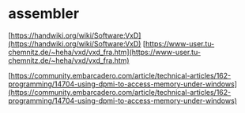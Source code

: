 # assembler

[https://handwiki.org/wiki/Software:VxD](https://handwiki.org/wiki/Software:VxD)
[https://www-user.tu-chemnitz.de/~heha/vxd/vxd_fra.htm](https://www-user.tu-chemnitz.de/~heha/vxd/vxd_fra.htm)

[https://community.embarcadero.com/article/technical-articles/162-programming/14704-using-dpmi-to-access-memory-under-windows](https://community.embarcadero.com/article/technical-articles/162-programming/14704-using-dpmi-to-access-memory-under-windows)
